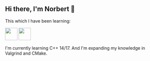 ## Hi there, I'm Norbert 👋
This which I have been learning: 
<p align="left">
  <img src="https://cdn.jsdelivr.net/gh/devicons/devicon/icons/cplusplus/cplusplus-original.svg" width="40" height="40"/> 
  <img src="https://cdn.jsdelivr.net/gh/devicons/devicon/icons/postgresql/postgresql-original.svg" width="40" height="40"/>
</p>

I'm currently learning C++ 14/17.
And I'm expanding my knowledge in Valgrind and CMake.

<!--
**leguar0/leguar0** is a ✨ _special_ ✨ repository because its `README.md` (this file) appears on your GitHub profile.

Here are some ideas to get you started:

- 🔭 I’m currently working on ...
- 🌱 I’m currently learning ...
- 👯 I’m looking to collaborate on ...
- 🤔 I’m looking for help with ...
- 💬 Ask me about ...
- 📫 How to reach me: ...
- 😄 Pronouns: ...
- ⚡ Fun fact: ...
-->
